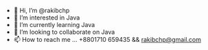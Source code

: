 - 👋 Hi, I’m @rakibchp
- 👀 I’m interested in Java
- 🌱 I’m currently learning Java
- 💞️ I’m looking to collaborate on Java
- 📫 How to reach me ... +8801710 659435 && rakibchp@gmail.com

<!---
rakibchp/rakibchp is a ✨ special ✨ repository because its `README.md` (this file) appears on your GitHub profile.
You can click the Preview link to take a look at your changes.
--->
